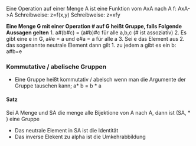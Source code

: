 
Eine Operation auf einer Menge A ist eine Funktion vom AxA nach A
f: AxA->A
Schreibweise: z=f(x,y)
Schreibweise: z=xfy

**Eine Menge G mit einer Operation # auf G heißt Gruppe, falls Folgende Aussagen gelten**
	1. a#(b#c) = (a#b)#c   für alle a,b,c    (# ist assoziativ)
	2. Es gibt eine e in G, a#e = a    und  e#a = a    für alle a
	3. Sei e das Element aus 2. das sogenannte neutrale Element dann gilt
		1. zu jedem a gibt es ein b: a#b=e

### Kommutative / abelische Gruppen
- Eine Gruppe heißt kommutativ / abelsch wenn man die Argumente der Gruppe tauschen kann;    a* b = b * a
#### Satz
Sei A Menge und SA die menge alle Bijektione von A nach A, dann ist (SA, * ) eine Gruppe
- Das neutrale Element in SA ist die Identität
- Das inverse Elekent zu alpha ist die Umkehrabbildung

